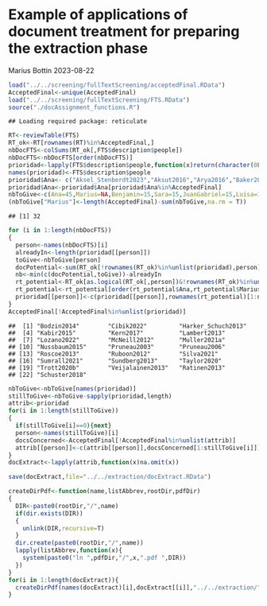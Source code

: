 Example of applications of document treatment for preparing the
extraction phase
================
Marius Bottin
2023-08-22

``` r
load("../../screening/fullTextScreening/acceptedFinal.RData")
AcceptedFinal<-unique(AcceptedFinal)
load("../../screening/fullTextScreening/FTS.RData")
source("./docAssignment_functions.R")
```

    ## Loading required package: reticulate

``` r
RT<-reviewTable(FTS)
RT_ok<-RT[rownames(RT)%in%AcceptedFinal,]
nbDocFTS<-colSums(RT_ok[,FTS$description$people])
nbDocFTS<-nbDocFTS[order(nbDocFTS)]
prioridad<-lapply(FTS$description$people,function(x)return(character(0L)))
names(prioridad)<-FTS$description$people
prioridad$Ana<- c("Aksel_Stenberdt2023","Aksut2016","Arya2016","Baker2013","Le2019", "Lambert2012", "Gold2015", "Monroe2016", "Salas_Rueda2021", "Hugel2022")
prioridad$Ana<-prioridad$Ana[prioridad$Ana%in%AcceptedFinal]
nbToGive<-c(Ana=45,Marius=NA,Benjamin=15,Sara=15,JuanGabriel=15,Luisa=15,Sergio=15)
(nbToGive["Marius"]<-length(AcceptedFinal)-sum(nbToGive,na.rm = T))
```

    ## [1] 32

``` r
for (i in 1:length(nbDocFTS))
{
  person<-names(nbDocFTS)[i]
  alreadyIn<-length(prioridad[[person]])
  toGive<-nbToGive[person]
  docPotential<-sum(RT_ok[!rownames(RT_ok)%in%unlist(prioridad),person])
  nb<-min(c(docPotential,toGive))-alreadyIn
  rt_potential<-RT_ok[as.logical(RT_ok[,person])&!rownames(RT_ok)%in%unlist(prioridad),]
  rt_potential<-rt_potential[order(rt_potential$Ana,rt_potential$Marius,rt_potential$Sergio,rt_potential$Luisa,method="radix",decreasing=T),]
  prioridad[[person]]<-c(prioridad[[person]],rownames(rt_potential)[1:nb])
}
AcceptedFinal[!AcceptedFinal%in%unlist(prioridad)]
```

    ##  [1] "Bodzin2014"        "Cibik2022"         "Harker_Schuch2013"
    ##  [4] "Kabir2015"         "Kern2017"          "Lambert2013"      
    ##  [7] "Lozano2022"        "McNeill2012"       "Muller2021a"      
    ## [10] "Nussbaum2015"      "Pruneau2003"       "Pruneau2006"      
    ## [13] "Roscoe2013"        "Ruboon2012"        "Silva2021"        
    ## [16] "Sumrall2021"       "Sundberg2013"      "Taylor2020"       
    ## [19] "Trott2020b"        "Veijalainen2013"   "Ratinen2013"      
    ## [22] "Schuster2018"

``` r
nbToGive<-nbToGive[names(prioridad)]
stillToGive<-nbToGive-sapply(prioridad,length)
attrib<-prioridad
for(i in 1:length(stillToGive))
{
  if(stillToGive[i]==0){next}
  person<-names(stillToGive)[i]
  docsConcerned<-AcceptedFinal[!AcceptedFinal%in%unlist(attrib)]
  attrib[[person]]<-c(attrib[[person]],docsConcerned[1:stillToGive[i]])
}
docExtract<-lapply(attrib,function(x)na.omit(x))
```

``` r
save(docExtract,file="../../extraction/docExtract.RData")
```

``` r
createDirPdf<-function(name,listAbbrev,rootDir,pdfDir)
{
  DIR<-paste0(rootDir,"/",name)
  if(dir.exists(DIR))
  {
    unlink(DIR,recursive=T)
  }
  dir.create(paste0(rootDir,"/",name))
  lapply(listAbbrev,function(x){
    system(paste0("ln ",pdfDir,"/",x,".pdf ",DIR))
  })
}
for(i in 1:length(docExtract)){
  createDirPdf(names(docExtract)[i],docExtract[[i]],"../../extraction/","../../PDF_included_total/")
}
```
